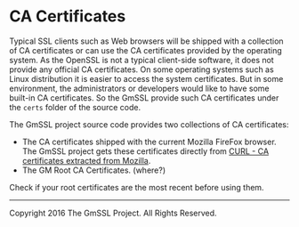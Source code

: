 # CA Certificates

Typical SSL clients such as Web browsers will be shipped with a collection of CA certificates or can use the  CA certificates provided by the operating system. As the OpenSSL is not a typical client-side software, it does not provide any official CA certificates. On some operating systems such as Linux distribution it is easier to access the system certificates. But in some environment, the administrators or developers would like to have some built-in CA certificates. So the GmSSL provide such CA certificates under the `certs` folder of the source code.

The GmSSL project source code provides two collections of CA certificates:

* The CA certificates shipped with the current Mozilla FireFox browser. The GmSSL project gets these certificates directly from [CURL - CA certificates extracted from Mozilla](http://curl.haxx.se/docs/caextract.html).
* The GM Root CA Certificates. (where?)

Check if your root certificates are the most recent before using them.

-----------------------------------------------------
Copyright 2016 The GmSSL Project. All Rights Reserved.
